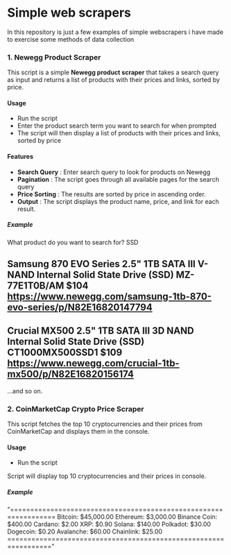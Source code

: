 # Simple web scrapers

In this repository is just a few examples of simple webscrapers i have made to exercise some methods of data collection

### 1. Newegg Product Scraper

This script is a simple **Newegg product scraper** that takes a search query as input and returns a list of products with their prices and links, sorted by price.

#### Usage
* Run the script
* Enter the product search term you want to search for when prompted
* The script will then display a list of products with their prices and links, sorted by price

#### Features
* **Search Query** : Enter search query to look for products on Newegg
* **Pagination** : The script goes through all available pages for the search query
* **Price Sorting** : The results are sorted by price in ascending order.
* **Output** : The script displays the product name, price, and link for each result.

##### **Example**

What product do you want to search for? SSD

Samsung 870 EVO Series 2.5" 1TB SATA III V-NAND Internal Solid State Drive (SSD) MZ-77E1T0B/AM
$104
https://www.newegg.com/samsung-1tb-870-evo-series/p/N82E16820147794
-------------------------------

Crucial MX500 2.5" 1TB SATA III 3D NAND Internal Solid State Drive (SSD) CT1000MX500SSD1
$109
https://www.newegg.com/crucial-1tb-mx500/p/N82E16820156174
-------------------------------

...and so on.

### 2. CoinMarketCap Crypto Price Scraper

This script fetches the top 10 cryptocurrencies and their prices from CoinMarketCap and displays them in the console.

#### **Usage**

* Run the script

Script will display top 10 cryptocurrencies and their prices in console.

##### **Example**

"=================================================================
Bitcoin: $45,000.00
Ethereum: $3,000.00
Binance Coin: $400.00
Cardano: $2.00
XRP: $0.90
Solana: $140.00
Polkadot: $30.00
Dogecoin: $0.20
Avalanche: $60.00
Chainlink: $25.00
================================================================="


